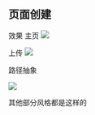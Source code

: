 ## 页面创建
效果
主页
![](http://i.imgur.com/tzPskL4.png)

上传
![](http://i.imgur.com/COalNfz.png)

路径抽象

![](http://i.imgur.com/VbddfBR.png)

其他部分风格都是这样的